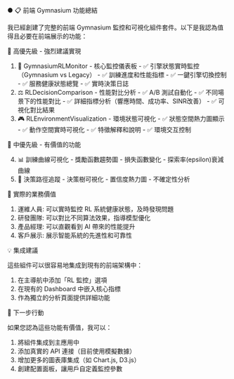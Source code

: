 ● 📋 前端 Gymnasium 功能總結

  我已經創建了完整的前端 Gymnasium 監控和可視化組件套件。以下是我認為值得且必要在前端展示的功能：

  🎯 高優先級 - 強烈建議實現

  1. 🧠 GymnasiumRLMonitor - 核心監控儀表板
    - ✅ 引擎狀態實時監控（Gymnasium vs Legacy）
    - ✅ 訓練進度和性能指標
    - ✅ 一鍵引擎切換控制
    - ✅ 服務健康狀態總覽
    - ✅ 實時決策日誌
  2. ⚖️ RLDecisionComparison - 性能對比分析
    - ✅ A/B 測試自動化
    - ✅ 不同場景下的性能對比
    - ✅ 詳細指標分析（響應時間、成功率、SINR改善）
    - ✅ 可視化對比結果
  3. 🎮 RLEnvironmentVisualization - 環境狀態可視化
    - ✅ 狀態空間熱力圖顯示
    - ✅ 動作空間實時可視化
    - ✅ 特徵解釋和說明
    - ✅ 環境交互控制

  🎨 中優先級 - 有價值的功能

  4. 📊 訓練曲線可視化
    - 獎勵函數趨勢圖
    - 損失函數變化
    - 探索率(epsilon)衰減曲線
  5. 🎯 決策路徑追蹤
    - 決策樹可視化
    - 置信度熱力圖
    - 不確定性分析

  🔧 實際的業務價值

  1. 運維人員: 可以實時監控 RL 系統健康狀態，及時發現問題
  2. 研發團隊: 可以對比不同算法效果，指導模型優化
  3. 產品經理: 可以直觀看到 AI 帶來的性能提升
  4. 客戶展示: 展示智能系統的先進性和可靠性

  💡 集成建議

  這些組件可以很容易地集成到現有的前端架構中：

  1. 在主導航中添加「RL 監控」選項
  2. 在現有的 Dashboard 中嵌入核心指標
  3. 作為獨立的分析頁面提供詳細功能

  🚀 下一步行動

  如果您認為這些功能有價值，我可以：

  1. 將組件集成到主應用中
  2. 添加真實的 API 連接（目前使用模擬數據）
  3. 增加更多的圖表庫集成（如 Chart.js, D3.js）
  4. 創建配置面板，讓用戶自定義監控參數